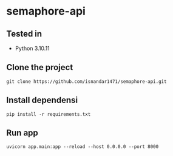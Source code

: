 # semaphore-api

## Tested in

-   Python 3.10.11

## Clone the project

```
git clone https://github.com/isnandar1471/semaphore-api.git
```

## Install dependensi

```
pip install -r requirements.txt
```

## Run app

```
uvicorn app.main:app --reload --host 0.0.0.0 --port 8000
```

